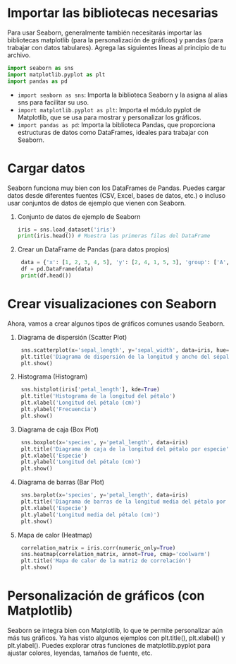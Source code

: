 # Importar las bibliotecas necesarias

Para usar Seaborn, generalmente también necesitarás importar las bibliotecas matplotlib (para la personalización de gráficos) y pandas (para trabajar con datos tabulares). Agrega las siguientes líneas al principio de tu archivo.   
```Python
import seaborn as sns
import matplotlib.pyplot as plt
import pandas as pd
```
- `import seaborn as sns`: Importa la biblioteca Seaborn y la asigna al alias sns para facilitar su uso.
- `import matplotlib.pyplot as plt`: Importa el módulo pyplot de Matplotlib, que se usa para mostrar y personalizar los gráficos.
- `import pandas as pd`: Importa la biblioteca Pandas, que proporciona estructuras de datos como DataFrames, ideales para trabajar con Seaborn.

# Cargar datos
Seaborn funciona muy bien con los DataFrames de Pandas. Puedes cargar datos desde diferentes fuentes (CSV, Excel, bases de datos, etc.) o incluso usar conjuntos de datos de ejemplo que vienen con Seaborn.  
1. Conjunto de datos de ejemplo de Seaborn  
    ```Python
    iris = sns.load_dataset('iris')
    print(iris.head()) # Muestra las primeras filas del DataFrame
    ```

2. Crear un DataFrame de Pandas (para datos propios)  
   ```Python
    data = {'x': [1, 2, 3, 4, 5], 'y': [2, 4, 1, 5, 3], 'group': ['A', 'B', 'A', 'B', 'A']}
    df = pd.DataFrame(data)
    print(df.head())
    ```

# Crear visualizaciones con Seaborn
Ahora, vamos a crear algunos tipos de gráficos comunes usando Seaborn.  

1. Diagrama de dispersión (Scatter Plot)  
   ```Python
    sns.scatterplot(x='sepal_length', y='sepal_width', data=iris, hue='species')
    plt.title('Diagrama de dispersión de la longitud y ancho del sépalo')
    plt.show()
   ```
2. Histograma (Histogram)  
   ```Python
    sns.histplot(iris['petal_length'], kde=True)
    plt.title('Histograma de la longitud del pétalo')
    plt.xlabel('Longitud del pétalo (cm)')
    plt.ylabel('Frecuencia')
    plt.show()
   ```
3. Diagrama de caja (Box Plot)  
   ```Python
    sns.boxplot(x='species', y='petal_length', data=iris)
    plt.title('Diagrama de caja de la longitud del pétalo por especie')
    plt.xlabel('Especie')
    plt.ylabel('Longitud del pétalo (cm)')
    plt.show()
   ```
4. Diagrama de barras (Bar Plot)  
   ```Python
    sns.barplot(x='species', y='petal_length', data=iris)
    plt.title('Diagrama de barras de la longitud media del pétalo por especie')
    plt.xlabel('Especie')
    plt.ylabel('Longitud media del pétalo (cm)')
    plt.show()
   ```
5. Mapa de calor (Heatmap)  
   ```Python
    correlation_matrix = iris.corr(numeric_only=True)
    sns.heatmap(correlation_matrix, annot=True, cmap='coolwarm')
    plt.title('Mapa de calor de la matriz de correlación')
    plt.show()
   ```

#  Personalización de gráficos (con Matplotlib)
Seaborn se integra bien con Matplotlib, lo que te permite personalizar aún más tus gráficos. Ya has visto algunos ejemplos con plt.title(), plt.xlabel() y plt.ylabel(). Puedes explorar otras funciones de matplotlib.pyplot para ajustar colores, leyendas, tamaños de fuente, etc.  

